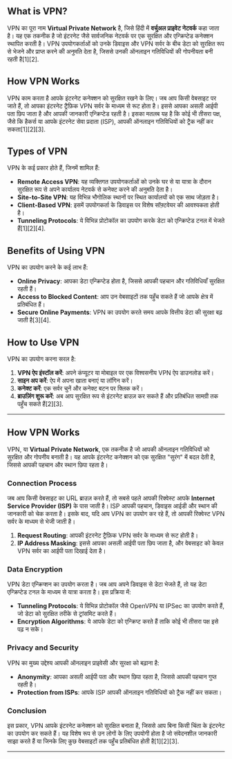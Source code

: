 ## What is VPN?

VPN का पूरा नाम **Virtual Private Network** है, जिसे हिंदी में **वर्चुअल प्राइवेट नेटवर्क** कहा जाता है। यह एक तकनीक है जो इंटरनेट जैसे सार्वजनिक नेटवर्क पर एक सुरक्षित और एन्क्रिप्टेड कनेक्शन स्थापित करती है। VPN उपयोगकर्ताओं को उनके डिवाइस और VPN सर्वर के बीच डेटा को सुरक्षित रूप से भेजने और प्राप्त करने की अनुमति देता है, जिससे उनकी ऑनलाइन गतिविधियों की गोपनीयता बनी रहती है[1][2].

## How VPN Works

VPN काम करता है आपके इंटरनेट कनेक्शन को सुरक्षित रखने के लिए। जब आप किसी वेबसाइट पर जाते हैं, तो आपका इंटरनेट ट्रैफ़िक VPN सर्वर के माध्यम से रूट होता है। इससे आपका असली आईपी पता छिप जाता है और आपकी जानकारी एन्क्रिप्टेड रहती है। इसका मतलब यह है कि कोई भी तीसरा पक्ष, जैसे कि हैकर्स या आपके इंटरनेट सेवा प्रदाता (ISP), आपकी ऑनलाइन गतिविधियों को ट्रैक नहीं कर सकता[1][2][3].

## Types of VPN

VPN के कई प्रकार होते हैं, जिनमें शामिल हैं:

- **Remote Access VPN**: यह व्यक्तिगत उपयोगकर्ताओं को उनके घर से या यात्रा के दौरान सुरक्षित रूप से अपने कार्यालय नेटवर्क से कनेक्ट करने की अनुमति देता है।
- **Site-to-Site VPN**: यह विभिन्न भौगोलिक स्थानों पर स्थित कार्यालयों को एक साथ जोड़ता है।
- **Client-Based VPN**: इसमें उपयोगकर्ता के डिवाइस पर विशेष सॉफ़्टवेयर की आवश्यकता होती है।
- **Tunneling Protocols**: ये विभिन्न प्रोटोकॉल का उपयोग करके डेटा को एन्क्रिप्टेड टनल में भेजते हैं[1][2][4].

## Benefits of Using VPN

VPN का उपयोग करने के कई लाभ हैं:

- **Online Privacy**: आपका डेटा एन्क्रिप्टेड होता है, जिससे आपकी पहचान और गतिविधियाँ सुरक्षित रहती हैं।
- **Access to Blocked Content**: आप उन वेबसाइटों तक पहुँच सकते हैं जो आपके क्षेत्र में प्रतिबंधित हैं।
- **Secure Online Payments**: VPN का उपयोग करते समय आपके वित्तीय डेटा की सुरक्षा बढ़ जाती है[3][4].

## How to Use VPN

VPN का उपयोग करना सरल है:

1. **VPN ऐप इंस्टॉल करें**: अपने कंप्यूटर या मोबाइल पर एक विश्वसनीय VPN ऐप डाउनलोड करें।
2. **साइन अप करें**: ऐप में अपना खाता बनाएं या लॉगिन करें।
3. **कनेक्ट करें**: एक सर्वर चुनें और कनेक्ट बटन पर क्लिक करें।
4. **ब्राउज़िंग शुरू करें**: अब आप सुरक्षित रूप से इंटरनेट ब्राउज़ कर सकते हैं और प्रतिबंधित सामग्री तक पहुँच सकते हैं[2][3].

---

## How VPN Works

VPN, या **Virtual Private Network**, एक तकनीक है जो आपकी ऑनलाइन गतिविधियों को सुरक्षित और गोपनीय बनाती है। यह आपके इंटरनेट कनेक्शन को एक सुरक्षित "सुरंग" में बदल देती है, जिससे आपकी पहचान और स्थान छिपा रहता है।

### Connection Process

जब आप किसी वेबसाइट का URL ब्राउज़ करते हैं, तो सबसे पहले आपकी रिक्वेस्ट आपके **Internet Service Provider (ISP)** के पास जाती है। ISP आपकी पहचान, डिवाइस आईडी और स्थान की जानकारी को चेक करता है। इसके बाद, यदि आप VPN का उपयोग कर रहे हैं, तो आपकी रिक्वेस्ट VPN सर्वर के माध्यम से भेजी जाती है। 

1. **Request Routing**: आपकी इंटरनेट ट्रैफ़िक VPN सर्वर के माध्यम से रूट होती है।
2. **IP Address Masking**: इससे आपका असली आईपी पता छिप जाता है, और वेबसाइट को केवल VPN सर्वर का आईपी पता दिखाई देता है।

### Data Encryption

VPN डेटा एन्क्रिप्शन का उपयोग करता है। जब आप अपने डिवाइस से डेटा भेजते हैं, तो यह डेटा एन्क्रिप्टेड टनल के माध्यम से यात्रा करता है। इस प्रक्रिया में:

- **Tunneling Protocols**: ये विभिन्न प्रोटोकॉल जैसे OpenVPN या IPSec का उपयोग करते हैं, जो डेटा को सुरक्षित तरीके से ट्रांसमिट करते हैं।
- **Encryption Algorithms**: ये आपके डेटा को एन्क्रिप्ट करते हैं ताकि कोई भी तीसरा पक्ष इसे पढ़ न सके।

### Privacy and Security

VPN का मुख्य उद्देश्य आपकी ऑनलाइन प्राइवेसी और सुरक्षा को बढ़ाना है:

- **Anonymity**: आपका असली आईपी पता और स्थान छिपा रहता है, जिससे आपकी पहचान गुप्त रहती है।
- **Protection from ISPs**: आपके ISP आपकी ऑनलाइन गतिविधियों को ट्रैक नहीं कर सकता।

### Conclusion

इस प्रकार, VPN आपके इंटरनेट कनेक्शन को सुरक्षित बनाता है, जिससे आप बिना किसी चिंता के इंटरनेट का उपयोग कर सकते हैं। यह विशेष रूप से उन लोगों के लिए उपयोगी होता है जो संवेदनशील जानकारी साझा करते हैं या जिनके लिए कुछ वेबसाइटों तक पहुँच प्रतिबंधित होती है[1][2][3].

---

